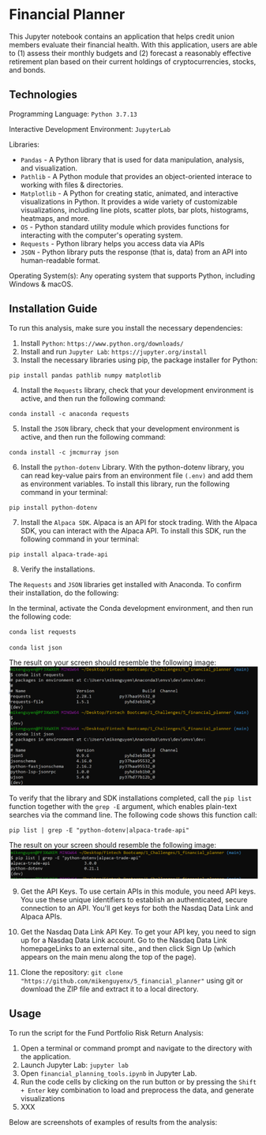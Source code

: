 # Financial Planner

This Jupyter notebook contains an application that helps credit union members evaluate their financial health. With this application, users are able to (1) assess their monthly budgets and (2) forecast a reasonably effective retirement plan based on their current holdings of cryptocurrencies, stocks, and bonds.

## Technologies

Programming Language: `Python 3.7.13`

Interactive Development Environment: `JupyterLab`


Libraries: 
- `Pandas` - A Python library that is used for data manipulation, analysis, and visualization. 
- `Pathlib` - A Python module that provides an object-oriented interace to working with files & directories.
- `Matplotlib` - A Python for creating static, animated, and interactive visualizations in Python. It provides a wide variety of customizable visualizations, including line plots, scatter plots, bar plots, histograms, heatmaps, and more.
- `OS` - Python standard utility module which provides functions for interacting with the computer's operating system.
- `Requests` - Python library helps you access data via APIs
- `JSON` - Python library puts the response (that is, data) from an API into human-readable format.


Operating System(s):  Any operating system that supports Python, including Windows & macOS.

## Installation Guide

To run this analysis, make sure you install the necessary dependencies:

1. Install `Python`: `https://www.python.org/downloads/`
2. Install and run `Jupyter Lab`: `https://jupyter.org/install`
3. Install the necessary libraries using pip, the package installer for Python:
```
pip install pandas pathlib numpy matplotlib
```
4. Install the `Requests` library, check that your development environment is active, and then run the following command:
```
conda install -c anaconda requests
```
5. Install the `JSON` library, check that your development environment is active, and then run the following command:
```
conda install -c jmcmurray json
```
6. Install the `python-dotenv` Library. With the python-dotenv library, you can read key-value pairs from an environment file `(.env)` and add them as environment variables. To install this library, run the following command in your terminal:
```
pip install python-dotenv
```
7. Install the `Alpaca SDK`. Alpaca is an API for stock trading. With the Alpaca SDK, you can interact with the Alpaca API. To install this SDK, run the following command in your terminal:
```
pip install alpaca-trade-api
```
8. Verify the installations. 

The `Requests` and `JSON` libraries get installed with Anaconda. To confirm their installation, do the following: 

In the terminal, activate the Conda development environment, and then run the following code:
```
conda list requests

conda list json
```
The result on your screen should resemble the following image:
![verify_requests_json](verify_requests_json.png)

To verify that the library and SDK installations completed, call the `pip list` function together with the `grep -E` argument, which enables plain-text searches via the command line. The following code shows this function call:
```
pip list | grep -E "python-dotenv|alpaca-trade-api"
```
The result on your screen should resemble the following image:
![verify_alpaca_dotenv](verify_alpaca_dotenv.png)

9. Get the API Keys. To use certain APIs in this module, you need API keys. You use these unique identifiers to establish an authenticated, secure connection to an API. You'll get keys for both the Nasdaq Data Link and Alpaca APIs.

10. Get the Nasdaq Data Link API Key. To get your API key, you need to sign up for a Nasdaq Data Link account. Go to the Nasdaq Data Link homepageLinks to an external site., and then click Sign Up (which appears on the main menu along the top of the page).

11. Clone the repository: `git clone "https://github.com/mikenguyenx/5_financial_planner"` using git or download the ZIP file and extract it to a local directory.


## Usage

To run the script for the Fund Portfolio Risk Return Analysis:

1. Open a terminal or command prompt and navigate to the directory with the application.
1. Launch Jupyter Lab: `jupyter lab`
2. Open `financial_planning_tools.ipynb` in Jupyter Lab.
3. Run the code cells by clicking on the run button or by pressing the `Shift + Enter` key combination to load and preprocess the data, and generate visualizations
4. XXX

Below are screenshots of examples of results from the analysis:

### <Title of Image> 

![]()


## Contributors

Mike Nguyen

Email: nguyen.mikeq@gmail.com

LinkedIn: https://www.linkedin.com/in/mike-nguyen-6899554/

## License

MIT


